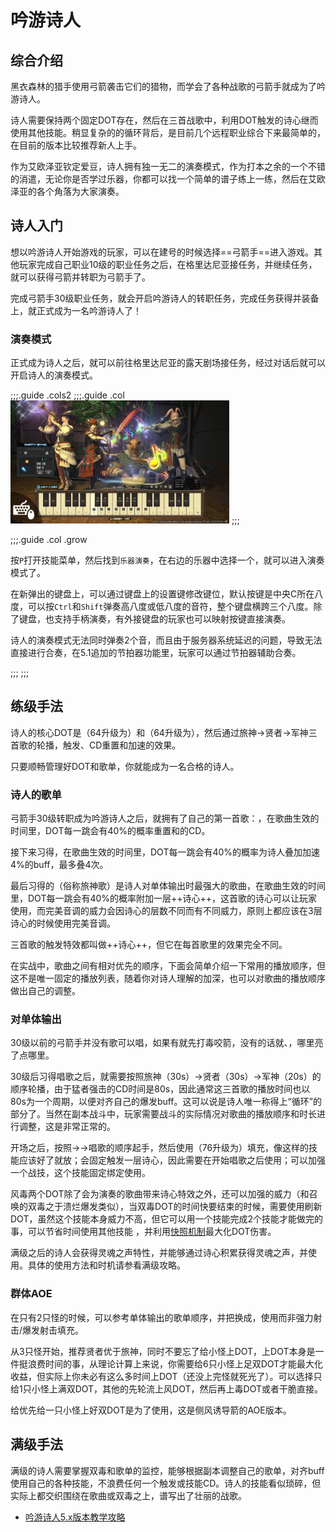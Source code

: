 # 吟游诗人
<FloatTOC />

## 综合介绍

黑衣森林的猎手使用弓箭袭击它们的猎物，而学会了各种战歌的弓箭手就成为了吟游诗人。

诗人需要保持两个固定DOT存在，然后在三首战歌中，利用DOT触发的诗心继而使用其他技能。稍显复杂的的循环背后，是目前几个远程职业综合下来最简单的，在目前的版本比较推荐新人上手。

作为艾欧泽亚钦定爱豆，诗人拥有独一无二的演奏模式，作为打本之余的一个不错的消遣，无论你是否学过乐器，你都可以找一个简单的谱子练上一练，然后在艾欧泽亚的各个角落为大家演奏。

## 诗人入门

想以吟游诗人开始游戏的玩家，可以在建号的时候选择==弓箭手==进入游戏。其他玩家完成自己职业10级的职业任务之后，在格里达尼亚接任务<quest name="如何加入弓箭手行会" />，并继续<quest name="百步穿杨的弓箭手" />任务，就可以获得弓箭并转职为弓箭手了。

完成弓箭手30级职业任务<quest name="毫无迷惘的眼瞳" type="plus" />，就会开启吟游诗人的转职任务<quest name="诗与弓交织的旋律" type="plus" />，完成任务获得<item name="吟游诗人之证" />并装备上，就正式成为一名吟游诗人了！

### 演奏模式

正式成为诗人之后，就可以前往格里达尼亚的露天剧场接任务<quest plus name="演奏心中的旋律" />，经过对话后就可以开启诗人的演奏模式。

;;;.guide .cols2
;;;.guide .col
<img src="./bard.assets/perform.jpg" width="350" />
;;;

;;;.guide .col .grow

按`P`打开技能菜单，然后找到`乐器演奏`，在右边的乐器中选择一个，就可以进入演奏模式了。

在新弹出的键盘上，可以通过键盘上的设置键修改键位，默认按键是中央C所在八度，可以按`Ctrl`和`Shift`弹奏高八度或低八度的音符，整个键盘横跨三个八度。除了键盘，也支持手柄演奏，有外接键盘的玩家也可以映射按键直接演奏。

诗人的演奏模式无法同时弹奏2个音，而且由于服务器系统延迟的问题，导致无法直接进行合奏，在5.1追加的节拍器功能里，玩家可以通过节拍器辅助合奏。

;;;
;;;


## 练级手法

诗人的核心DOT是<Action name="毒咬箭" />（64升级为<Action name="烈毒咬箭" />）和<Action name="风蚀箭" />（64升级为<Action name="狂风蚀箭" />），然后通过<Action name="放浪神的小步舞曲">旅神</Action>→<Action name="贤者的叙事谣">贤者</Action>→<Action name="军神的赞美歌">军神</Action>三首歌的轮播，触发<Action name="完美音调" />、<Action name="失血箭" />CD重置和加速的效果。

只要顺畅管理好DOT和歌单，你就能成为一名合格的诗人。

### 诗人的歌单

弓箭手30级转职成为吟游诗人之后，就拥有了自己的第一首歌：<Action name="贤者的叙事谣" />，在歌曲生效的时间里，DOT每一跳会有40%的概率重置<Action name="失血箭" />和<Action name="死亡箭雨" />的CD。

接下来习得<Action name="军神的赞美歌">，在歌曲生效的时间里，DOT每一跳会有40%的概率为诗人叠加加速4%的buff，最多叠4次。

最后习得的<Action name="放浪神的小步舞曲" />（俗称旅神歌）是诗人对单体输出时最强大的歌曲，在歌曲生效的时间里，DOT每一跳会有40%的概率附加一层++诗心++，这首歌的诗心可以让玩家使用<Action name="完美音调" />，而完美音调的威力会因诗心的层数不同而有不同威力，原则上都应该在3层诗心的时候使用完美音调。

三首歌的触发特效都叫做++诗心++，但它在每首歌里的效果完全不同。

在实战中，歌曲之间有相对优先的顺序，下面会简单介绍一下常用的播放顺序，但这不是唯一固定的播放列表，随着你对诗人理解的加深，也可以对歌曲的播放顺序做出自己的调整。

### 对单体输出 

30级以前的弓箭手并没有歌可以唱，如果有<Action name="毒咬箭" />就先打毒咬箭，没有的话就<Action name="强力射击" />、<Action name="失血箭" />，哪里亮了点哪里。

30级后习得唱歌之后，就需要按照<Action name="放浪神的小步舞曲">旅神</Action>（30s）→<Action name="贤者的叙事谣">贤者</Action>（30s）→<Action name="军神的赞美歌">军神</Action>（20s）的顺序轮播，由于猛者强击的CD时间是80s，因此通常这三首歌的播放时间也以80s为一个周期，以便对齐自己的爆发buff。这可以说是诗人唯一称得上“循环”的部分了。当然在副本战斗中，玩家需要战斗的实际情况对歌曲的播放顺序和时长进行调整，这是非常正常的。

开场之后，按照<Action name="狂风蚀箭" />→<Action name="烈毒咬箭" />→唱歌的顺序起手，然后使用<Action name="强力射击" />（76升级为<Action name="爆发射击" />）填充，像<Action name="失血箭" />这样的技能应该好了就放；<Action name="九天连箭" />会固定触发一层诗心，因此需要在开始唱歌之后使用；<Action name="纷乱箭" />可以加强一个战技，这个技能固定绑定<Action name="辉煌箭" />使用。

风毒两个DOT除了会为演奏的歌曲带来诗心特效之外，还可以加强<Action name="侧风诱导箭" />的威力（和召唤的双毒之于溃烂爆发类似），当双毒DOT的时间快要结束的时候，需要使用<Action name="伶牙俐齿" />刷新DOT，虽然这个技能本身威力不高，但它可以用一个技能完成2个技能才能做完的事，可以节省时间使用其他技能 ，并利用[快照机制](/basic/battle.md#DOT)最大化DOT伤害。

满级之后的诗人会获得灵魂之声特性，并能够通过诗心积累获得灵魂之声，并使用<Action name="绝顶箭" />。具体的使用方法和时机请参看满级攻略。

### 群体AOE

在只有2只怪的时候，可以参考单体输出的歌单顺序，并把<Action name="失血箭" />换成<Action name="死亡箭雨" />，使用<Action name="连珠箭" />而非强力射击/爆发射击填充。

从3只怪开始，推荐<Action name="贤者的叙事谣">贤者</Action>优于<Action name="放浪神的小步舞曲">旅神</Action>，同时不要忘了给小怪上DOT，上DOT本身是一件挺浪费时间的事，从理论计算上来说，你需要给6只小怪上足双DOT才能最大化收益，但实际上你未必有这么多时间上DOT（还没上完怪就死光了）。可以选择只给1只小怪上满双DOT，其他的先轮流上风DOT，然后再上毒DOT或者干脆直接<Action name="连珠箭" />。

给优先给一只小怪上好双DOT是为了使用<Action name="影噬箭" />，这是侧风诱导箭的AOE版本。

## 满级手法

满级的诗人需要掌握双毒和歌单的监控，能够根据副本调整自己的歌单，对齐buff使用自己的各种技能，不浪费任何一个触发或技能CD。诗人的技能看似琐碎，但实际上都交织围绕在歌曲或双毒之上，谱写出了壮丽的战歌。

* [吟游诗人5.x版本教学攻略](https://bbs.nga.cn/read.php?tid=17954875)